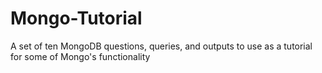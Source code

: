 # Mongo-Tutorial
A set of ten MongoDB questions, queries, and outputs to use as a tutorial for some of Mongo's functionality
